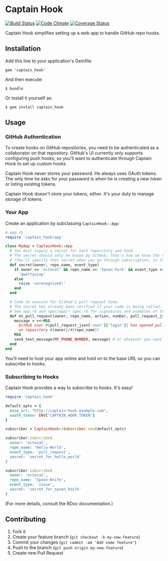 # Captain Hook

[![Build Status](https://travis-ci.org/mark-rushakoff/captain_hook.png?branch=master)](https://travis-ci.org/mark-rushakoff/captain_hook)
[![Code Climate](https://codeclimate.com/github/mark-rushakoff/captain_hook.png)](https://codeclimate.com/github/mark-rushakoff/captain_hook)
[![Coverage Status](https://coveralls.io/repos/mark-rushakoff/captain_hook/badge.png)](https://coveralls.io/r/mark-rushakoff/captain_hook)

Captain Hook simplifies setting up a web app to handle GitHub repo hooks.

## Installation

Add this line to your application's Gemfile:

    gem 'captain_hook'

And then execute:

    $ bundle

Or install it yourself as:

    $ gem install captain_hook

## Usage

### GitHub Authentication

To create hooks on GitHub repositories, you need to be authenticated as a collaborator on that repository.
GitHub's UI currently only supports configuring push hooks, so you'll want to authenticate through Captain Hook to set up custom hooks.

Captain Hook never stores your password.
He always uses OAuth tokens.
The only time he asks for your password is when he is creating a new token or listing existing tokens.

Captain Hook doesn't store your tokens, either.
It's your duty to manage storage of tokens.

### Your App

Create an application by subclassing `CaptainHook::App`:

```ruby
# app.rb
require 'captain_hook/app'

class MyApp < CaptainHook::App
  # You must supply a secret for each repository and hook.
  # The secret should only be known by GitHub; that's how we know the request is coming from GitHub's servers.
  # (You'll specify that secret when you go through subscription, in the next section.)
  def secret(owner, repo_name, event_type)
    if owner == 'octocat' && repo_name == 'Spoon-Fork' && event_type == 'pull_request'
      'qwertyuiop'
    else
      raise 'unrecognized!'
    end
  end

  # Code to execute for GitHub's pull request hook.
  # The secret has already been verified if your code is being called.
  # See app.rb and spec/app/*_spec.rb for signatures and examples of the valid handlers.
  def on_pull_request(owner, repo_name, action, number, pull_request_json)
    message = <<-MSG
      GitHub user #{pull_request_json['user']['login']} has opened pull request ##{number}
      on repository #{owner}/#{repo_name}!
    MSG
    send_text_message(MY_PHONE_NUMBER, message) # or whatever you want
  end
end
```

You'll need to host your app online and hold on to the base URL so you can subscribe to hooks.

### Subscribing to Hooks

Captain Hook provides a way to subscribe to hooks.
It's easy!

```ruby
require 'captain_hook'

default_opts = {
  base_url: "http://captain-hook.example.com",
  oauth_token: ENV['CAPTAIN_HOOK_TOKEN']
}

subscriber = CaptainHook::Subscriber.new(default_opts)

subscriber.subscribe(
  owner: 'octocat',
  repo_name: 'Hello-World',
  event_type: 'pull_request',
  secret: 'secret_for_hello_world'
)

subscriber.subscribe(
  owner: 'octocat',
  repo_name: 'Spoon-Knife',
  event_type: 'issue',
  secret: 'secret_for_spoon_knife'
)
```

(For more details, consult the RDoc documentation.)

## Contributing

1. Fork it
2. Create your feature branch (`git checkout -b my-new-feature`)
3. Commit your changes (`git commit -am 'Add some feature'`)
4. Push to the branch (`git push origin my-new-feature`)
5. Create new Pull Request
